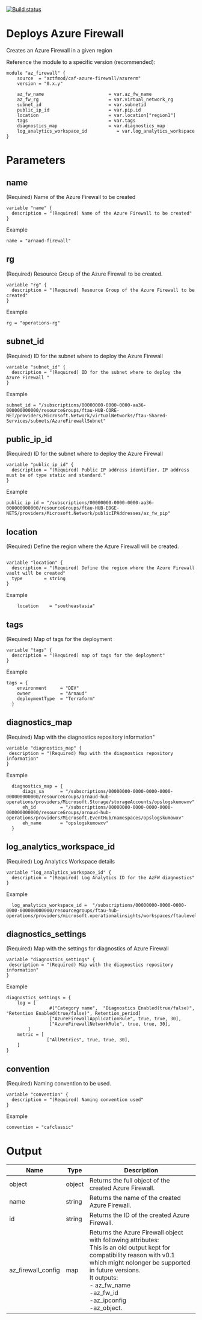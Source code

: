 [![Build status](https://dev.azure.com/azure-terraform/Blueprints/_apis/build/status/modules/azure_firewall)](https://dev.azure.com/azure-terraform/Blueprints/_build/latest?definitionId=11)
# Deploys Azure Firewall
Creates an Azure Firewall in a given region


Reference the module to a specific version (recommended):
```hcl
module "az_firewall" {
    source  = "aztfmod/caf-azure-firewall/azurerm"
    version = "0.x.y"

    az_fw_name                        = var.az_fw_name
    az_fw_rg                          = var.virtual_network_rg
    subnet_id                         = var.subnetid
    public_ip_id                      = var.pip.id
    location                          = var.location["region1"]
    tags                              = var.tags
    diagnostics_map                   = var.diagnostics_map
    log_analytics_workspace_id           = var.log_analytics_workspace
}
```

# Parameters
## name
(Required) Name of the Azure Firewall to be created
```hcl
variable "name" {
  description = "(Required) Name of the Azure Firewall to be created"  
}

```
Example
```hcl
name = "arnaud-firewall"
```

## rg
(Required) Resource Group of the Azure Firewall to be created.
```hcl
variable "rg" {
  description = "(Required) Resource Group of the Azure Firewall to be created"  
}

```
Example
```hcl
rg = "operations-rg"
```

## subnet_id
(Required) ID for the subnet where to deploy the Azure Firewall
```hcl
variable "subnet_id" {
  description = "(Required) ID for the subnet where to deploy the Azure Firewall " 
}

```
Example
```hcl
subnet_id = "/subscriptions/00000000-0000-0000-aa36-000000000000/resourceGroups/ftau-HUB-CORE-NET/providers/Microsoft.Network/virtualNetworks/ftau-Shared-Services/subnets/AzureFirewallSubnet"
```


## public_ip_id
(Required) ID for the subnet where to deploy the Azure Firewall
```hcl
variable "public_ip_id" {
  description = "(Required) Public IP address identifier. IP address must be of type static and standard."
}
```
Example
```hcl
public_ip_id = "/subscriptions/00000000-0000-0000-aa36-000000000000/resourceGroups/ftau-HUB-EDGE-NETS/providers/Microsoft.Network/publicIPAddresses/az_fw_pip"
```

## location
(Required) Define the region where the Azure Firewall will be created.
```hcl

variable "location" {
  description = "(Required) Define the region where the Azure Firewall vault will be created"
  type        = string
}
```
Example
```hcl
    location    = "southeastasia"
```

## tags
(Required) Map of tags for the deployment
```hcl
variable "tags" {
  description = "(Required) map of tags for the deployment"
}
```
Example
```hcl
tags = {
    environment     = "DEV"
    owner           = "Arnaud"
    deploymentType  = "Terraform"
  }
```

## diagnostics_map
(Required) Map with the diagnostics repository information"
```hcl
variable "diagnostics_map" {
 description = "(Required) Map with the diagnostics repository information"
}
```
Example
```hcl
  diagnostics_map = {
      diags_sa      = "/subscriptions/00000000-0000-0000-0000-000000000000/resourceGroups/arnaud-hub-operations/providers/Microsoft.Storage/storageAccounts/opslogskumowxv"
      eh_id         = "/subscriptions/00000000-0000-0000-0000-000000000000/resourceGroups/arnaud-hub-operations/providers/Microsoft.EventHub/namespaces/opslogskumowxv"
      eh_name       = "opslogskumowxv"
  }
```
## log_analytics_workspace_id
(Required) Log Analytics Workspace details
```hcl
variable "log_analytics_workspace_id" {
  description = "(Required) Log Analytics ID for the AzFW diagnostics"
}
```
Example
```hcl
  log_analytics_workspace_id =  "/subscriptions/00000000-0000-0000-0000-000000000000/resourcegroups/ftau-hub-operations/providers/microsoft.operationalinsights/workspaces/ftaulevel1"
```

## diagnostics_settings
(Required) Map with the settings for diagnostics of Azure Firewall
```hcl
variable "diagnostics_settings" {
 description = "(Required) Map with the diagnostics repository information"
}
```
Example

```hcl
diagnostics_settings = {
    log = [
                #["Category name",  "Diagnostics Enabled(true/false)", "Retention Enabled(true/false)", Retention_period] 
                ["AzureFirewallApplicationRule", true, true, 30],
                ["AzureFirewallNetworkRule", true, true, 30],
        ]
    metric = [
               ["AllMetrics", true, true, 30],
    ]
}
```

## convention
(Required) Naming convention to be used.
```hcl
variable "convention" {
  description = "(Required) Naming convention used"
}
```
Example
```hcl
convention = "cafclassic"
```

# Output

| Name | Type | Description | 
| -- | -- | -- | 
| object | object | Returns the full object of the created Azure Firewall. |
| name | string | Returns the name of the created Azure Firewall. |
| id | string | Returns the ID of the created Azure Firewall. | 
| az_firewall_config | map | Returns the Azure Firewall object with following attributes: <br> This is an old output kept for compatibility reason with v0.1 which might nolonger be supported in future versions. <br> It outputs: <br> - az_fw_name <br> -az_fw_id <br> -az_ipconfig <br> -az_object. |